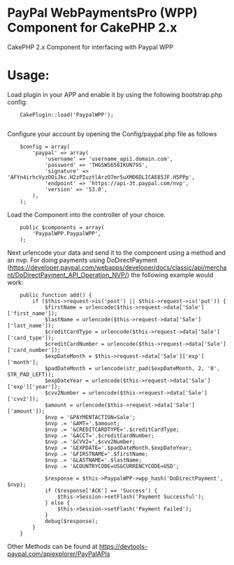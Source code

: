 PayPal WebPaymentsPro (WPP) Component for CakePHP 2.x
===================================

CakePHP 2.x Component for interfacing with Paypal WPP

Usage:
===================================
Load plugin in your APP and enable it by using the following bootstrap.php config:

```
	CakePlugin::load('PaypalWPP');
	
```

Configure your account by opening the Config/paypal.php file as follows

```
	$config = array(
		'paypal' => array(
			'username' => 'username_api1.domain.com',
			'password' => 'THGSWS658IKUN79S',
			'signature' => 'AFYn4irhcVyzOOiJkc.H2zPIuztlArzO7mr5uXMO6DLICAE85JF.H5PPp',
			'endpoint' => 'https://api-3t.paypal.com/nvp',
			'version' => '53.0',
		),
	);
```

Load the Component into the controller of your choice.
```
	public $components = array(
		'PaypalWPP.PaypalWPP',
	);
```

Next urlencode your data and send it to the component using a method and an nvp.  For doing payments using DoDirectPayment (https://developer.paypal.com/webapps/developer/docs/classic/api/merchant/DoDirectPayment_API_Operation_NVP/) the following example would work:

```
	public function add() {
		if ($this->request->is('post') || $this->request->is('put')) {
			$firstName = urlencode($this->request->data['Sale']['first_name']);
			$lastName = urlencode($this->request->data['Sale']['last_name']);
			$creditCardType = urlencode($this->request->data['Sale']['card_type']);
			$creditCardNumber = urlencode($this->request->data['Sale']['card_number']);
			$expDateMonth = $this->request->data['Sale']['exp']['month'];
			$padDateMonth = urlencode(str_pad($expDateMonth, 2, '0', STR_PAD_LEFT));
			$expDateYear = urlencode($this->request->data['Sale']['exp']['year']);
			$cvv2Number = urlencode($this->request->data['Sale']['cvv2']);
			$amount = urlencode($this->request->data['Sale']['amount']);
			$nvp = '&PAYMENTACTION=Sale';
			$nvp .= '&AMT='.$amount;
			$nvp .= '&CREDITCARDTYPE='.$creditCardType;
			$nvp .= '&ACCT='.$creditCardNumber;
			$nvp .= '&CVV2='.$cvv2Number;
			$nvp .= '&EXPDATE='.$padDateMonth.$expDateYear;
			$nvp .= '&FIRSTNAME='.$firstName;
			$nvp .= '&LASTNAME='.$lastName;
			$nvp .= '&COUNTRYCODE=US&CURRENCYCODE=USD';
			
			$response = $this->PaypalWPP->wpp_hash('DoDirectPayment', $nvp);
			if ($response['ACK'] == 'Success') {
				$this->Session->setFlash('Payment Successful');
			} else {
				$this->Session->setFlash('Payment Failed');
			}
			debug($response);
		}	
	}
```

Other Methods can be found at https://devtools-paypal.com/apiexplorer/PayPalAPIs